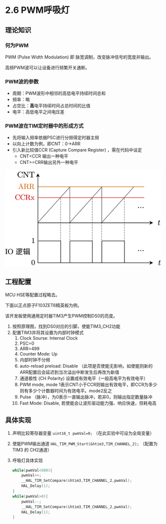 # 2.6 PWM呼吸灯

## 理论知识

### 何为PWM

PWM (Pulse Width Modulation) 即 脉宽调制，改变脉冲信号的宽度并输出。

高频PWM波可以让设备进行频繁开关通断。

### PWM波的参数

- 周期：PWM波形中相邻的高低电平持续时间总和
- 频率：略
- 占空比：**高**电平持续时间占总时间的比值
- 电平：高低电平之间电压差

### PWM波在TIM定时器中的形成方式

- 先将输入频率依据PSC进行分频得定时器主频
- 以向上计数为例，即CNT：0->ARR
- 引入新比较值CCR (Capture Compare Register) ，需在代码中设定
  - CNT<CCR 输出一种电平
  - CNT>=CRR输出另外一种电平

![&medium](./images/PWM&CCR.svg)

## 工程配置

MCU HSE等配置过程略去。

下面以正点原子F103ZET6精英板为例。

该开发板使用通用定时器TIM3产生PWM控制DS0的亮度。

1. 按照原理图，找到DS0对应的引脚，使能TIM3_CH2功能
2. 配置TIM3并将其设置为内部时钟模式
   1. Clock Sourse: Internal Clock
   2. PSC=0
   3. ARR=499
   4. Counter Mode: Up
   5. 内部时钟不分频
   6. auto-reload preload: Disable （此项是否使能无影响，如使能则新的ARR配置后会延迟到当次溢出中断发生后再改为新值
   7. 通道极性 (CH Polarity) 设置成有效电平（一般高电平为有效电平）
   8. PWM mode, mode 1表示CNT小于CCR则输出有效电平，即CCR为多少则有多少个计数器时间为有效电平。mode2反之
   9. Pulse （脉冲），为0表示一直输出脉冲，若非0，则输出指定数量脉冲
   10. Fast Mode: Disable, 若使能会让波形驱动能力强、响应快速，但耗电高

## 具体实现

1. 声明比较寄存器变量 `uint16_t pwmVal=0;` （在此实验中可设为全局变量）

2. 使能PWM输出通道 `HAL_TIM_PWM_Start(&htim3,TIM_CHANNEL_2);` （配置为 TIM3 的 CH2通道）

3. 呼吸灯具体实现

   ```C
   while(pwmVal<500){
       pwmVal++;
       __HAL_TIM_SetCompare(&htim3,TIM_CHANNEL_2,pwmVal);
       HAL_Delay(1);
   }
   while(pwmVal>0){
       pwmVal--;
       __HAL_TIM_SetCompare(&htim3,TIM_CHANNEL_2,pwmVal);
       HAL_Delay(1);
   }
   ```

   